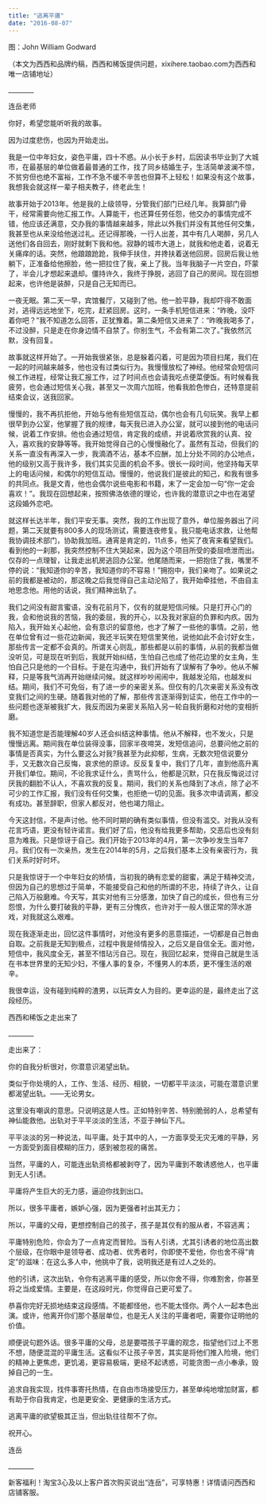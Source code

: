 ```yaml
---
title: "逃离平庸"
date: "2016-08-07"
---
```


图：John William Godward

（本文为西西和品牌约稿，西西和稀饭提供问题，xixihere.taobao.com为西西和唯一店铺地址）

\_\_\_\_\_\_\_\_

连岳老师

你好，希望您能听听我的故事。

因为过度悲伤，也因为开始走出。

我是一位中年妇女，姿色平庸，四十不惑。从小长于乡村，后因读书毕业到了大城市，在最基层的单位做着最普通的工作，找了同乡结婚生子，生活简单波澜不惊，不贫穷但也绝不富裕，工作不急不缓不辛苦也但算不上轻松！如果没有这个故事，我想我会就这样一辈子相夫教子，终老此生！

故事开始于2013年。他是我的上级领导，分管我们部门已经几年。我算部门骨干，经常需要向他汇报工作。人算能干，也还算任劳任怨，他交办的事情完成不错，他应该还满意，交办我的事情越来越多，除此以外我们并没有其他任何交集，我甚至也从来没给他送过礼。还记得那晚，一行人出差，其中有几人喝醉，另几人送他们各自回去，刚好就剩下我和他。寂静的城市大道上，就我和他走着，说着无关痛痒的话。突然，他踉踉跄跄，我伸手扶住，并搀扶着送他回房。回房后我让他躺下，正准备给他擦脸，他一把拉住了我，亲上了我。当年我脑子一片空白，吓蒙了，半会儿才想起来退却。僵持许久，我终于挣脱，逃回了自己的房间。现在回想起来，也许他是装醉，只是自己无知而已。

一夜无眠。第二天一早，宾馆餐厅，又碰到了他。他一脸平静，我却吓得不敢面对，逃得远远地坐下，吃完，赶紧回房。这时，一条手机短信进来：“昨晚，没吓着你吧？”我不知道怎么回答，正犹豫着。第二条短信又进来了：“昨晚我喝多了，不过没醉，只是走在你身边情不自禁了。你别生气，不会有第二次了。”我依然沉默，没有回复。

故事就这样开始了。一开始我很紧张，总是躲着闪着，可是因为项目扫尾，我们在一起的时间越来越多，他也没有过类似行为。我慢慢放松了神经。他经常会短信问候工作进程，经常让我汇报工作，过了时间点也会请我吃点便菜便饭。有时候看我疲劳，也会通过短信关心我，甚至又一次周六加班，他看我脸色惨白，还特意提前结束会议，送我回家。

慢慢的，我不再抗拒他，开始与他有些短信互动，偶尔也会有几句玩笑。我早上都很早到办公室，他掌握了我的规律，每天我已进入办公室，就可以接到他的电话问候，说着工作安排。他也会通过短信，肯定我的成绩，并说着欣赏我的认真、投入，喜欢我的安静等等。我开始觉得自己的心慢慢融化了。虽然有互动，但我们的关系一直没有再深入一步，我滴酒不沾，基本不应酬，加上分处不同的办公地点，他的级别又高于我许多，我们其实见面的机会不多。很长一段时间，他坚持每天早上的电话问候，和偶尔的短信互动。慢慢的，他说我们是彼此的知己，和我有很多的共同点。我是文青，他也会偶尔说些电影和书籍，末了一定会加一句“你一定会喜欢！”。我现在回想起来，按照佛洛依德的理论，也许我的潜意识之中也在渴望这段婚外恋吧。

就这样长达半年，我们平安无事。突然，我的工作出现了意外，单位服务器出了问题，第二天就要有800多人的现场测试，需要连夜修复。我只能电话求救，让他帮我协调技术部门，协助我加班。通宵是肯定的，11点多，他买了夜宵来看望我们。看到他的一刹那，我突然控制不住大哭起来，因为这个项目所受的委屈喷泄而出。仅存的一点理智，让我走出机房逃回办公室。他尾随而来，一把抱住了我，嘴里不停的说：“我知道你的辛苦，我知道你的不容易！”拥抱中，我们亲吻了。如果说之前的我都是被动的，那这晚之后我觉得自己主动沦陷了，我开始牵挂他，不由自主地思念他。用他的话说，我们精神出轨了。

我们之间没有甜言蜜语，没有花前月下，仅有的就是短信问候。只是打开心门的我，会和他说我的苦恼，我的委屈，我的开心，以及我对家庭的负罪和内疚。因为陷入，我开始关心起他，会有意识的留意他，也才了解了一些他的事情。之前，他在单位曾有过一些花边新闻，我还半玩笑在短信里笑他，说他如此不会讨好女生，那些传言一定都不会真的。所谓关心则乱，那些都是以前的事情，从前的我都当做没听见，可是现在听到后，我就开始纠结，生怕自己也成了他花边里的女主角，生怕自己只是他的一个目标。于是在沟通中，我们开始有了误解有了争吵。他从不解释，只是等我气消再开始继续问候。就这样吵吵闹闹中，我越发沦陷，也越发纠结。期间，我们不可免俗，有了进一步的亲密关系。但仅有的几次亲密关系没有改变我们之间的生硬。随着我对他的了解，那些传言逐渐得到证实，他在工作中的一些问题也逐渐被我扩大，我反而因为亲密关系陷入另一轮自我折磨和对他的变相折磨。

我不知道您是否能理解40岁人还会纠结这种事情。他从不解释，也不发火，只是慢慢远离。期间我在单位装得没事，回家半夜啼哭，发短信追问，总要问他之前的事情是否真实，为什么要这么对我?我甚至为此抑郁，生病，无数次短信说要分手，又无数次自己反悔，哀求他的原谅。反反复复中，我们了几年，直到他高升离开我们单位。期间，不论我求证什么，责骂什么，他都是沉默，只在我反悔说过讨厌我的翻脸不认人，不喜欢我的反复。期间，我们的关系也降到了冰点，除了必不可少的工作汇报，我们没有任何交集，也拒绝一切的见面。我多次申请调离，都没有成功。甚至辞职，但家人都反对，他也竭力阻止。

今天这封信，不是声讨他。他不同时期的确有类似事情，但没有滥交。对我从没有花言巧语，更没有轻许诺言。我们好了后，他没有给我更多帮助，交恶后也没有刻意为难我。只是惊讶于自己。我们开始于2013年的4月，第一次争吵发生当年7月。我们仅有一次亲热，发生在2014年的5月，之后我们基本上没有亲密行为，我们关系时好时坏。

只是我惊讶于一个中年妇女的矫情，当初我的确有恋爱的甜蜜，满足于精神交流，但因为自己的思想过于简单，不能接受自己和他的所谓的不忠，持续了许久，让自己陷入万般磨难。今天写，其实对他有三分感激，加快了自己的成长，但也有三分怨恨，为什么要打破我的平静，更有三分愧疚，也许对于一般人很正常的萍水游戏，对我就这么艰难。

现在我逐渐走出，回忆这件事情时，对他没有更多的恶意描述，一切都是自己咎由自取。之前我是无知到极点，过程中我是倾情投入，之后又是自信全无。面对他，短信中，我风度全无，甚至不惜玷污自己。现在，我回忆起来，觉得自己就是生活在书本世界里的无知少妇，不懂人事的复杂，不懂男人的本质，更不懂生活的艰辛。

我很幸运，没有碰到纯粹的渣男，以玩弄女人为目的。更幸运的是，最终走出了这段经历。

西西和稀饭之走出来了

\_\_\_\_\_\_\_\_  

走出来了：  

你的自我分析很对，你潜意识渴望出轨。

类似于你处境的人，工作、生活、经历、相貌，一切都平平淡淡，可能在潜意识里都渴望出轨。——无论男女。

这里没有嘲讽的意思。只说明这是人性。正如特别辛苦、特别脆弱的人，总希望有神仙能救他。出轨对于平平淡淡的生活，不亚于神仙下凡。

平平淡淡的另一种说法，叫平庸。处于其中的人，一方面享受无灾无难的平静，另一方面受到面目模糊的压力，感到被忽视的痛苦。  

当然，平庸的人，可能连出轨资格都被剥夺了，因为平庸到不敢诱惑他人，也平庸到无人引诱。

平庸将产生巨大的无力感，逼迫你找到出口。

所以，很多平庸者，嫉妒心强，因为更强者衬出其无力；

所以，平庸的父母，更想控制自己的孩子，孩子是其仅有的服从者，不容逃离；

平庸特别危险，你会为了一点肯定而冒险。当有人引诱，尤其引诱者的地位高出数个层级，在你眼中是领导者、成功者、优秀者时，你即使不爱他，你也舍不得“肯定”的滋味：在这么多人中，他挑中了我，说明我还是有过人之处的。

他的引诱，这次出轨，令你有逃离平庸的感受，所以你舍不得，你难割舍，你甚至将之当成爱情。主要是，在这段时光，你觉得自己更可爱了。

恭喜你完好无损地结束这段感情。不能都怪他，也不能太怪你。两个人一起本色出演。或许，他离开你们那个基层单位，也是无人关注的平庸者吧，需要你证明他的价值。

顺便说句题外话。很多平庸的父母，总是要喂孩子平庸的观念，指望他们过上不思不想，随便混混的平庸生活。这看似不让孩子辛苦，其实是将他们推入险境，他们的精神上更焦虑，更饥渴，更容易极端，更经不起诱惑，可能贪图一点小奉承，毁掉自己的一生。

追求自我实现，找件事寄托热情，在自由市场接受压力，甚至单纯地增加财富，都有助于你自我肯定，也是更安全、更健康的生活方式。  

逃离平庸的欲望极其正当，但出轨往往帮不了你。

祝开心。

连岳

\_\_\_\_\_\_\_\_

新客福利！淘宝3心及以上客户首次购买说出“连岳”，可享特惠！详情请问西西和店铺客服。
